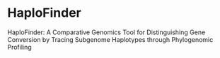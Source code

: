 # HaploFinder
HaploFinder: A Comparative Genomics Tool for Distinguishing Gene Conversion by Tracing Subgenome Haplotypes through Phylogenomic Profiling
